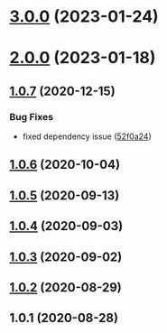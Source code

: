 # [3.0.0](https://github.com/bconnorwhite/stringify-json-object/compare/v2.0.0...v3.0.0) (2023-01-24)



# [2.0.0](https://github.com/bconnorwhite/stringify-json-object/compare/v1.0.7...v2.0.0) (2023-01-18)



## [1.0.7](https://github.com/bconnorwhite/stringify-json-object/compare/v1.0.6...v1.0.7) (2020-12-15)


### Bug Fixes

* fixed dependency issue ([52f0a24](https://github.com/bconnorwhite/stringify-json-object/commit/52f0a248c61c335d73f85484fe7eb0f1c6197d94))



## [1.0.6](https://github.com/bconnorwhite/stringify-json-object/compare/v1.0.5...v1.0.6) (2020-10-04)



## [1.0.5](https://github.com/bconnorwhite/stringify-json-object/compare/v1.0.4...v1.0.5) (2020-09-13)



## [1.0.4](https://github.com/bconnorwhite/stringify-json-object/compare/v1.0.3...v1.0.4) (2020-09-03)



## [1.0.3](https://github.com/bconnorwhite/stringify-json-object/compare/v1.0.2...v1.0.3) (2020-09-02)



## [1.0.2](https://github.com/bconnorwhite/stringify-json-object/compare/v1.0.1...v1.0.2) (2020-08-29)



## 1.0.1 (2020-08-28)



